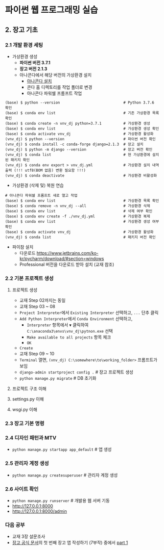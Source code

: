 # 파이썬 웹 프로그래밍 실습

## 2. 장고 기초

### 2.1 개발 환경 세팅

- 가상환경 생성
  - <b>파이썬 버전 3.7.1</b>
  - <b>장고 버전 2.1.3</b>
  - 아나콘다에서 해당 버전의 가상환경 설치
    - [아나콘다 설치](./anaconda.md)
    - 콘다 홈 디렉토리를 작업 폴더로 변경
    - 아나콘다 파워쉘 프롬프트 작업
```
(base) $ python --version                             # Python 3.7.6 확인
(base) $ conda env list                               # 기존 가상환경 목록 확인
(base) $ conda create -n vnv_dj python=3.7.1          # 가상환경 생성
(base) $ conda env list                               # 가상환경 생성 확인
(base) $ conda activate vnv_dj                        # 가상환경 활성화
(vnv_dj) $ python --version                           # 파이썬 버전 확인
(vnv_dj) $ conda install -c conda-forge django=2.1.3  # 장고 설치
(vnv_dj) $ python -m django --version                 # 장고 버전 확인
(vnv_dj) $ conda list                                 # 현 가상환경에 설치된 패키지 확인
(vnv_dj) $ conda env export > vnv_dj.yml              # 가상환경 설치 내역 출력 (!!! utf8(BOM 없음) 변환 필요함 !!!)
(vnv_dj) $ conda deactivate                           # 가상환경 비활성화
```

- 가상환경 (삭제 및) 복원 연습
```
# 아나콘다 파워쉘 프롬프트 새로 열고 작업
(base) $ conda env list                               # 가상환경 목록 확인
(base) $ conda remove -n vnv_dj --all                 # 가상환경 삭제
(base) $ conda env list                               # 삭제 여부 확인
(base) $ conda env create -f ./vnv_dj.yml             # 가상환경 복제
(base) $ conda env list                               # 가상환경 생성 여부 확인
(base) $ conda activate vnv_dj                        # 가상환경 활성화
(vnv_dj) $ conda list                                 # 패키지 버전 확인
```

- 파이참 설치
  - 다운로드 https://www.jetbrains.com/ko-kr/pycharm/download/#section=windows
  - Professional 버전을 다운로드 받아 설치 (교재 참조)

### 2.2 기본 프로젝트 생성
1. 프로젝트 생성
    - 교재 Step 02까지는 동일
    - 교재 Step 03 ~ 08
     - `Project Interpreter`에서 `Existing Interpreter` 선택하고, `...` 단추 클릭
     - `Add Python Interpreter`에서 `Conda Environment` 선택하고,
       - `Interpreter` 항목에서 `▼` 클릭하여 `C:\anaconda3\envs\vnv_dj\pytnon.exe` 선택
       - `Make available to all projects` 항목 체크
       - `OK`
     - `Create`
    - 교재 Step 09 ~ 10
     - `Terminal` 열면, `(vnv_dj) C:\somewhere\to\working_folder>` 프롬프트가 보임
     - `django-admin startproject config .`   # 장고 프로젝트 생성
     - `python manage.py migrate`             # DB 초기화

2. 프로젝트 구조 이해
3. settings.py 이해
4. wsgi.py 이해

### 2.3 장고 기본 명령

### 2.4 디자인 패턴과 MTV
  - `python manage.py startapp app_default`   # 앱 생성

### 2.5 관리자 계정 생성
  - `python manage.py createsuperuser`        # 관리자 계정 생성

### 2.6 사이트 확인
  - `python manage.py runserver`              # 개발용 웹 서버 기동
  - http://127.0.0.1:8000
  - http://127.0.0.1:8000/admin

### 다음 공부
- 교재 3장 설문조사
- [장고 공식 문서](https://docs.djangoproject.com/ko/3.0/)의
  첫 번째 장고 앱 작성하기 (7부작) 중에서
  [part 1](https://docs.djangoproject.com/ko/3.0/intro/tutorial01/)
